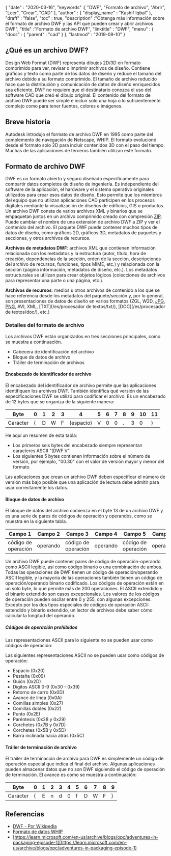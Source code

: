 {
  "date" : "2020-03-16",
  "keywords" :[ "DWF", "Formato de archivo", "Abrir", "Leer", "Crear", "CAD" ],
  "author" : {
    "display_name" : "Kashif Iqbal"
},
  "draft" : "false",
  "toc" : true,
  "description" :"Obtenga más información sobre el formato de archivo DWF y las API que pueden crear y abrir archivos DWF",
  "title" :"Formato de archivo DWF",
  "linktitle" : "DWF",
  "menu" : {
    "docs" : {
      "parent" : "cad"
}
},
  "lastmod" : "2019-09-10"
}

## ¿Qué es un archivo DWF?

Design Web Format (DWF) representa dibujos 2D/3D en formato comprimido para ver, revisar o imprimir archivos de diseño. Contiene gráficos y texto como parte de los datos de diseño y reduce el tamaño del archivo debido a su formato comprimido. El tamaño de archivo reducido hace que la distribución y comunicación de datos de diseño enriquecidos sea eficiente. DWF no requiere que el destinatario conozca el uso del software CAD que creó el dibujo original. El contenido del formato de archivo DWF puede ser simple e incluir solo una hoja o lo suficientemente complejo como para tener fuentes, colores e imágenes.

## Breve historia ##

Autodesk introdujo el formato de archivo DWF en 1995 como parte del complemento de navegación de Netscape, WHIP. El formato evolucionó desde el formato solo 2D para incluir contenidos 3D con el paso del tiempo. Muchas de las aplicaciones de terceros también utilizan este formato.

## Formato de archivo DWF ##

DWF es un formato abierto y seguro diseñado específicamente para compartir datos completos de diseño de ingeniería. Es independiente del software de la aplicación, el hardware y el sistema operativo originales utilizados para crear esos datos de diseño. Esto permite que los miembros del equipo que no utilizan aplicaciones CAD participen en los procesos digitales mediante la visualización de diseños de edificios, GIS o productos. Un archivo DWF consta de varios archivos XML y binarios que se empaquetan juntos en un archivo comprimido creado con compresión [ZIP](/es/compression/zip/). Puede cambiar el nombre de una extensión de archivo DWF a ZIP y ver el contenido del archivo. El paquete DWF puede contener muchos tipos de datos de diseño, como gráficos 2D, gráficos 3D, metadatos de paquetes y secciones, y otros archivos de recursos.

**Archivos de metadatos DWF**: archivos XML que contienen información relacionada con los metadatos y la estructura (autor, título, hora de creación, dependencias de la sección, orden de la sección, descripciones del archivo de recursos, funciones, tipos MIME, etc.) y relacionada con la sección (página información, metadatos de diseño, etc.). Los metadatos estructurales se utilizan para crear objetos lógicos (colecciones de archivos para representar una parte o una página, etc.).

**Archivos de recursos**: medios u otros archivos de contenido a los que se hace referencia desde los metadatos del paquete/sección y, por lo general, son presentaciones de datos de diseño en varios formatos (ZGL, W2D, [JPG](/es/image/jpeg/), [PNG](/es/imagen/png/), AVI, XML, [TXT](/es/procesador de textos/txt/), [DOC](/es/procesador de textos/doc/), etc.)

### Detalles del formato de archivo ###

Los archivos DWF están organizados en tres secciones principales, como se muestra a continuación.

* Cabecera de identificación del archivo
* Bloque de datos de archivo
* Tráiler de terminación de archivos

#### Encabezado de identificador de archivo ####

El encabezado del identificador de archivo permite que las aplicaciones identifiquen los archivos DWF. También identifica qué versión de las especificaciones DWF se utilizó para codificar el archivo. Es un encabezado de 12 bytes que se organiza de la siguiente manera:


|Byte|0|1|2|3|4|5|6|7|8|9|10|11
--- | --- |--- | --- |--- | --- |--- | --- |--- | --- |--- | --- |--- |
|Carácter|(|D|W|F|(espacio)|V|0|0|.|3|0|)

He aquí un resumen de esta tabla:

* Los primeros seis bytes del encabezado siempre representan caracteres ASCII "(DWF V"
* Los siguientes 5 bytes contienen información sobre el número de versión, por ejemplo, "00.30" con el valor de versión mayor y menor del formato

Las aplicaciones que crean un archivo DWF deben especificar el número de versión más bajo posible que una aplicación de lectura debe admitir para usar correctamente los datos.

#### Bloque de datos de archivo ####

El bloque de datos del archivo comienza en el byte 13 de un archivo DWF y es una serie de pares de códigos de operación y operandos, como se muestra en la siguiente tabla.

|Campo 1|Campo 2|Campo 3|Campo 4|Campo 5|Campo 5
--- | --- |--- | --- |--- | --- |
|código de operación|operando|código de operación|operando|código de operación|operando

Un archivo DWF puede contener pares de código de operación-operando como ASCII legible, así como código binario o una combinación de ambos. Todas las operaciones de DWF tienen un código de operación/operando ASCII legible, y la mayoría de las operaciones también tienen un código de operación/operando binario codificado. Los códigos de operación están en un solo byte, lo que permite más de 200 operaciones. El ASCII extendido y el binario extendido son casos excepcionales. Los valores de los códigos de operación pueden oscilar entre 0 y 255, con algunas excepciones. Excepto por los dos tipos especiales de códigos de operación ASCII extendido y binario extendido, un lector de archivos debe saber cómo calcular la longitud del operando.

##### Códigos de operación prohibidos #####

Las representaciones ASCII para lo siguiente no se pueden usar como códigos de operación:

Las siguientes representaciones ASCII no se pueden usar como códigos de operación:

* Espacio (0x20)
* Pestaña (0x09)
* Guión (0x2D)
* Dígitos ASCII 0-9 (0x30 - 0x39)
* Retorno de carro (0x0D)
* Avance de línea (0x0A)
* Comillas simples (0x27)
* Comillas dobles (0x22)
* Punto (0x2E)
* Paréntesis (0x28 y 0x29)
* Corchetes (0x7B y 0x7D)
* Corchetes (0x5B y 0x5D)
* Barra inclinada hacia atrás (0x5C)

#### Tráiler de terminación de archivo ####

El tráiler de terminación de archivo para DWF es simplemente un código de operación especial que indica el final del archivo. Algunas aplicaciones pueden almacenar datos que no son DWF siguiendo el código de operación de terminación. El avance es como se muestra a continuación:


|Byte|0|1|2|3|4|5|6|7|8|9
---|---|---|---|---|---|---|---|---|---|---|
|Carácter|(|E|n|d|0|f|D|W|F|)

## Referencias ##

* [DWF - Por Wikipedia](https://en.wikipedia.org/wiki/Design_Web_Format)
* [Formato de datos WHIP](http://paulbourke.net/dataformats/whip/)
* [https://learn.microsoft.com/en-us/archive/blogs/opc/adventures-in-packaging-episode-1](https://learn.microsoft.com/en-us/archive/blogs/opc/adventures-in-packaging-episode-1)

